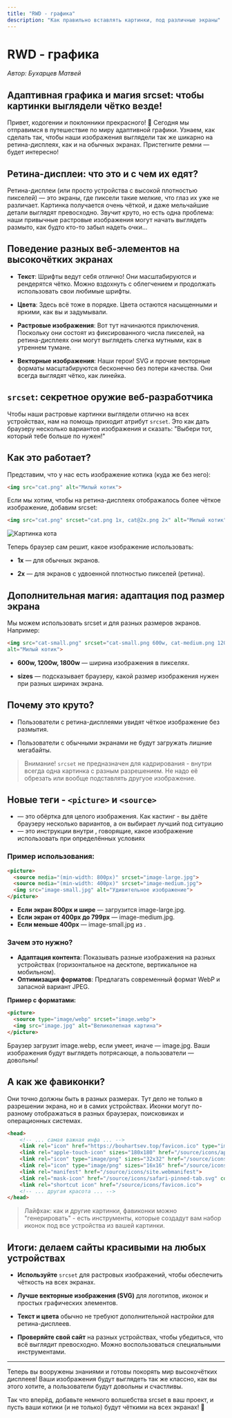 ```yaml
---
title: "RWD - графика"
description: "Как правильно вставлять картинки, под различные экраны"
---
```


# RWD - графика

_Автор: Бухарцев Матвей_

## Адаптивная графика и магия srcset: чтобы картинки выглядели чётко везде!

Привет, кодогении и поклонники прекрасного! 🎨 Сегодня мы отправимся в путешествие по миру адаптивной графики. Узнаем, как сделать так, чтобы наши изображения выглядели так же шикарно на ретина-дисплеях, как и на обычных экранах. Пристегните ремни — будет интересно!

## Ретина-дисплеи: что это и с чем их едят?

Ретина-дисплеи (или просто устройства с высокой плотностью пикселей) — это экраны, где пиксели такие мелкие, что глаз их уже не различает. Картинка получается очень чёткой, и даже мельчайшие детали выглядят превосходно. Звучит круто, но есть одна проблема: наши привычные растровые изображения могут начать выглядеть размыто, как будто кто-то забыл надеть очки...

## Поведение разных веб-элементов на высокочётких экранах

- **Текст**: Шрифты ведут себя отлично! Они масштабируются и рендерятся чётко. Можно вздохнуть с облегчением и продолжать использовать свои любимые шрифты.

- **Цвета**: Здесь всё тоже в порядке. Цвета остаются насыщенными и яркими, как вы и задумывали.

- **Растровые изображения**: Вот тут начинаются приключения. Поскольку они состоят из фиксированного числа пикселей, на ретина-дисплеях они могут выглядеть слегка мутными, как в утреннем тумане.

- **Векторные изображения**: Наши герои! SVG и прочие векторные форматы масштабируются бесконечно без потери качества. Они всегда выглядят чётко, как линейка.

## `srcset`: секретное оружие веб-разработчика

Чтобы наши растровые картинки выглядели отлично на всех устройствах, нам на помощь приходит атрибут `srcset`. Это как дать браузеру несколько вариантов изображения и сказать: "Выбери тот, который тебе больше по нужен!"

## Как это работает?

Представим, что у нас есть изображение котика (куда же без него):

```HTML
<img src="cat.png" alt="Милый котик">
```

Если мы хотим, чтобы на ретина-дисплеях отображалось более чёткое изображение, добавим srcset:

```HTML
<img src="cat.png" srcset="cat.png 1x, cat@2x.png 2x" alt="Милый котик">

```

![Картинка кота](/web-course-site/rwd/img2.png)

Теперь браузер сам решит, какое изображение использовать:

- **1x** — для обычных экранов.

- **2x** — для экранов с удвоенной плотностью пикселей (ретина).

## Дополнительная магия: адаптация под размер экрана

Мы можем использовать srcset и для разных размеров экранов. Например:

```HTML
<img src="cat-small.png" srcset="cat-small.png 600w, cat-medium.png 1200w, cat-large.png 1800w" sizes="(max-width: 600px) 280px, (max-width: 1200px) 600px,  1200px"
alt="Милый котик">
```

- **600w, 1200w, 1800w** — ширина изображения в пикселях.

- **sizes** — подсказывает браузеру, какой размер изображения нужен при разных ширинах экрана.

## Почему это круто?

- Пользователи с ретина-дисплеями увидят чёткое изображение без размытия.

- Пользователи с обычными экранами не будут загружать лишние мегабайты.

> Внимание! `srcset` не предназначен для кадрирования - внутри всегда одна картинка с разным разрешением. Не надо её обрезать или вообще подставлять другуое изображение.

## Новые теги - `<picture>` и `<source>`

- **<picture>** — это обёртка для целого изображения. Как кастинг - вы даёте браузеру несколько вариантов, а он выбирает лучший под ситуацию
- **<source>** — это инструкции внутри <picture>, говорящие, какое изображение использовать при определённых условиях

### Пример использования:

```HTML
<picture>
  <source media="(min-width: 800px)" srcset="image-large.jpg">
  <source media="(min-width: 400px)" srcset="image-medium.jpg">
  <img src="image-small.jpg" alt="Удивительное изображение">
</picture>
```

- **Если экран 800px и шире** — загрузится image-large.jpg.
- **Если экран от 400px до 799px** — image-medium.jpg.
- **Если меньше 400px** — image-small.jpg из <img>.

### Зачем это нужно?

- **Адаптация контента**: Показывать разные изображения на разных устройствах (горизонтальное на десктопе, вертикальное на мобильном).
- **Оптимизация форматов**: Предлагать современный формат WebP и запасной вариант JPEG.

**Пример с форматами:**

```HTML
<picture>
  <source type="image/webp" srcset="image.webp">
  <img src="image.jpg" alt="Великолепная картина">
</picture>
```

Браузер загрузит image.webp, если умеет, иначе — image.jpg. Ваши изображения будут выглядеть потрясающе, а пользователи — довольны!

## А как же фавиконки?

Они точно должны быть в разных размерах. Тут дело не только в разрешении экрана, но и в самих устройствах. Иконки могут по-разному отображаться в разных браузерах, поисковиках и операционных системах.

```HTML
<head>
	<!-- ... самая важная инфа ... -->
	<link rel="icon" href="https://bouhartsev.top/favicon.ico" type="image/x-icon">
    <link rel="apple-touch-icon" sizes="180x180" href="/source/icons/apple-touch-icon.png">
    <link rel="icon" type="image/png" sizes="32x32" href="/source/icons/favicon-32x32.png">
    <link rel="icon" type="image/png" sizes="16x16" href="/source/icons/favicon-16x16.png">
    <link rel="manifest" href="/source/icons/site.webmanifest">
    <link rel="mask-icon" href="/source/icons/safari-pinned-tab.svg" color="#f5f5f5">
    <link rel="shortcut icon" href="/source/icons/favicon.ico">
	<!-- ... другая красота ... -->
</head>
```

> Лайфхак: как и другие картинки, фавиконки можно "генерировать" - есть инструменты, которые создадут вам набор иконок под все устройства из вашей картинки.

## Итоги: делаем сайты красивыми на любых устройствах

- **Используйте** `srcset` для растровых изображений, чтобы обеспечить чёткость на всех экранах.

- **Лучше векторные изображения (SVG)** для логотипов, иконок и простых графических элементов.

- **Текст и цвета** обычно не требуют дополнительной настройки для ретина-дисплеев.

- **Проверяйте свой сайт** на разных устройствах, чтобы убедиться, что всё выглядит превосходно. Можно воспользоваться специальными инструментами.

---

Теперь вы вооружены знаниями и готовы покорять мир высокочётких дисплеев! Ваши изображения будут выглядеть так же классно, как вы этого хотите, а пользователи будут довольны и счастливы.

Так что вперёд, добавьте немного волшебства srcset в ваш проект, и пусть ваши котики (и не только) будут чёткими на всех экранах! 🌟
